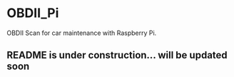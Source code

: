 # OBDII_Pi
OBDII Scan for car maintenance with Raspberry Pi.


## README is under construction... will be updated soon ##
